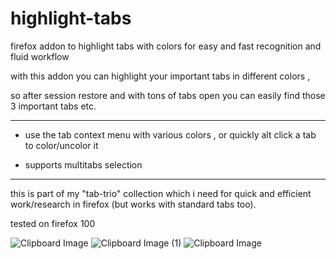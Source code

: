 # highlight-tabs
firefox addon to highlight tabs with colors for easy and fast recognition and fluid workflow

with this addon you can highlight your important tabs in different colors , 

so after session restore and with tons of tabs open you can easily find those 3 important tabs etc.

--------------------------

- use the tab context menu with various colors , or quickly alt click a tab to color/uncolor it 

- supports multitabs selection 

--------------------------

this is part of my "tab-trio" collection which i need for quick and efficient work/research in firefox (but works with standard tabs too).


tested on firefox 100 


![Clipboard Image](https://user-images.githubusercontent.com/10765339/170868136-35dd7f22-0e86-4384-82b7-8b9715c764f4.png)
![Clipboard Image (1)](https://user-images.githubusercontent.com/10765339/170868223-e4004406-6cf1-4804-8b1f-04d570176b46.png)
![Clipboard Image](https://user-images.githubusercontent.com/10765339/170870824-46b36b54-262c-4bf3-b980-91a52de0db08.png)
